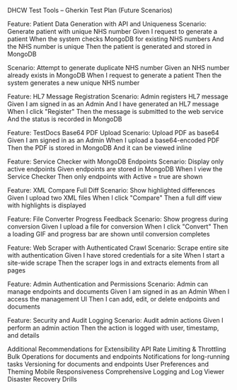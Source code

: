 DHCW Test Tools – Gherkin Test Plan (Future Scenarios)

Feature: Patient Data Generation with API and Uniqueness
  Scenario: Generate patient with unique NHS number
    Given I request to generate a patient
    When the system checks MongoDB for existing NHS numbers
    And the NHS number is unique
    Then the patient is generated and stored in MongoDB

  Scenario: Attempt to generate duplicate NHS number
    Given an NHS number already exists in MongoDB
    When I request to generate a patient
    Then the system generates a new unique NHS number

Feature: HL7 Message Registration
  Scenario: Admin registers HL7 message
    Given I am signed in as an Admin
    And I have generated an HL7 message
    When I click "Register"
    Then the message is submitted to the web service
    And the status is recorded in MongoDB

Feature: TestDocs Base64 PDF Upload
  Scenario: Upload PDF as base64
    Given I am signed in as an Admin
    When I upload a base64-encoded PDF
    Then the PDF is stored in MongoDB
    And it can be viewed inline

Feature: Service Checker with MongoDB Endpoints
  Scenario: Display only active endpoints
    Given endpoints are stored in MongoDB
    When I view the Service Checker
    Then only endpoints with Active = true are shown

Feature: XML Compare Full Diff
  Scenario: Show highlighted differences
    Given I upload two XML files
    When I click "Compare"
    Then a full diff view with highlights is displayed

Feature: File Converter Progress Feedback
  Scenario: Show progress during conversion
    Given I upload a file for conversion
    When I click "Convert"
    Then a loading GIF and progress bar are shown until conversion completes

Feature: Web Scraper with Authenticated Crawl
  Scenario: Scrape entire site with authentication
    Given I have stored credentials for a site
    When I start a site-wide scrape
    Then the scraper logs in and extracts elements from all pages

Feature: Admin Authentication and Permissions
  Scenario: Admin can manage endpoints and documents
    Given I am signed in as an Admin
    When I access the management UI
    Then I can add, edit, or delete endpoints and documents

Feature: Security and Audit Logging
  Scenario: Audit admin actions
    Given I perform an admin action
    Then the action is logged with user, timestamp, and details
    
Additional Recommendations for Extensibility
API Rate Limiting & Throttling
Bulk Operations for documents and endpoints
Notifications for long-running tasks
Versioning for documents and endpoints
User Preferences and Theming
Mobile Responsiveness
Comprehensive Logging and Log Viewer
Disaster Recovery Drills
